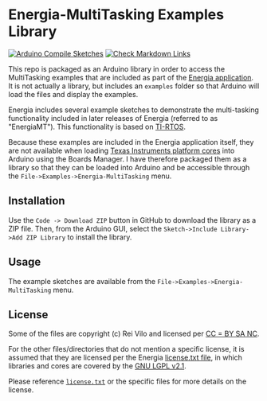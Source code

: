 # Energia-MultiTasking Examples Library

[![Arduino Compile Sketches](https://github.com/Andy4495/Energia-MultiTasking/actions/workflows/arduino-compile-sketches.yml/badge.svg)](https://github.com/Andy4495/Energia-MultiTasking/actions/workflows/arduino-compile-sketches.yml)
[![Check Markdown Links](https://github.com/Andy4495/Energia-MultiTasking/actions/workflows/CheckMarkdownLinks.yml/badge.svg)](https://github.com/Andy4495/Energia-MultiTasking/actions/workflows/CheckMarkdownLinks.yml)

This repo is packaged as an Arduino library in order to access the MultiTasking examples that are included as part of the [Energia application][1]. It is not actually a library, but includes an `examples` folder so that Arduino will load the files and display the examples.

Energia includes several example sketches to demonstrate the multi-tasking functionality included in later releases of Energia (referred to as "EnergiaMT"). This functionality is based on [TI-RTOS][2].

Because these examples are included in the Energia application itself, they are not available when loading [Texas Instruments platform cores][5] into Arduino using the Boards Manager. I have therefore packaged them as a library so that they can be loaded into Arduino and be accessible through the `File->Examples->Energia-MultiTasking` menu.

## Installation

Use the `Code -> Download ZIP` button in GitHub to download the library as a ZIP file. Then, from the Arduino GUI, select the `Sketch->Include Library->Add ZIP Library` to install the library.

## Usage

The example sketches are available from the `File->Examples->Energia-MultiTasking` menu.

## License

Some of the files are copyright (c) Rei Vilo and licensed per [CC = BY SA NC][4].

For the other files/directories that do not mention a specific license, it is assumed that they are licensed per the Energia [license.txt file][3], in which libraries and cores are covered by the [GNU LGPL v2.1][102].

Please reference [`license.txt`][101] or the specific files for more details on the license.

[1]: https://energia.nu
[2]: https://www.ti.com/tool/TI-RTOS-MCU
[3]: https://github.com/energia/Energia/blob/master/license.txt
[4]: https://creativecommons.org/licenses/by-nc-sa/4.0/
[5]: https://github.com/Andy4495/TI_Platform_Cores_For_Arduino
[101]: ./license.txt
[102]: https://www.gnu.org/licenses/old-licenses/lgpl-2.1.en.html
[//]: # ([200]: https://github.com/Andy4495/Energia-MultiTasking)

[//]: # (This is a way to hack a comment in Markdown. This will not be displayed when rendered.)
